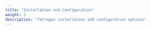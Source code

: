 ```yaml
---
title: "Installation and Configuration"
weight: 3
description: "Tetragon installation and configuration options"
---
```

